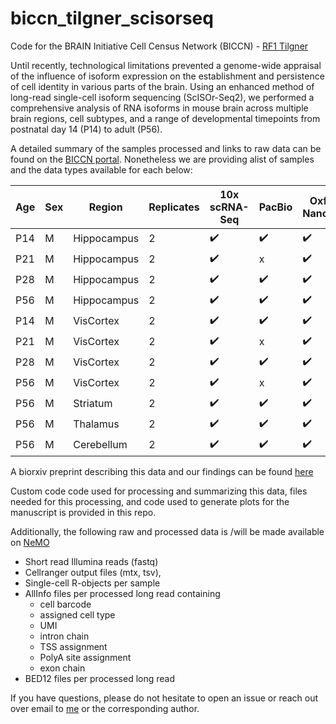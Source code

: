 # biccn_tilgner_scisorseq

Code for the BRAIN Initiative Cell Census Network (BICCN) - [RF1 Tilgner](https://biccn.org/teams/rf1-tilgner)

Until recently, technological limitations prevented a genome-wide appraisal of the influence of isoform expression
on the establishment and persistence of cell identity in various parts of the brain. Using an enhanced method of
long-read single-cell isoform sequencing (ScISOr-Seq2), we performed a comprehensive analysis of RNA isoforms in
mouse brain across multiple brain regions, cell subtypes, and a range of developmental timepoints from postnatal
day 14 (P14) to adult (P56).

A detailed summary of the samples processed and links to raw data can be found on the [BICCN portal](https://knowledge.brain-map.org/data/Z0GBA7V12N4J4NNSUHA/summary).
Nonetheless we are providing alist of samples and the data types available for each below:

| Age | Sex | Region | Replicates | 10x scRNA-Seq | PacBio | Oxford Nanopore |
| --- | --- | ------ | ---------- | ---------- | ------- | -------- |
| P14 | M | Hippocampus | 2 | :heavy_check_mark: | :heavy_check_mark: | :heavy_check_mark: |
| P21 | M | Hippocampus | 2 | :heavy_check_mark: | x | :heavy_check_mark: |
| P28 | M | Hippocampus | 2 | :heavy_check_mark: | :heavy_check_mark: | :heavy_check_mark: |
| P56 | M | Hippocampus | 2 | :heavy_check_mark: | :heavy_check_mark: | :heavy_check_mark: |
| P14 | M | VisCortex | 2 | :heavy_check_mark: | :heavy_check_mark: | :heavy_check_mark: |
| P21 | M | VisCortex | 2 | :heavy_check_mark: | x | :heavy_check_mark: |
| P28 | M | VisCortex | 2 | :heavy_check_mark: | :heavy_check_mark: | :heavy_check_mark: |
| P56 | M | VisCortex | 2 | :heavy_check_mark: | x | :heavy_check_mark: |
| P56 | M | Striatum | 2 | :heavy_check_mark: | :heavy_check_mark: | :heavy_check_mark: |
| P56 | M | Thalamus | 2 | :heavy_check_mark: | :heavy_check_mark: | :heavy_check_mark: |
| P56 | M | Cerebellum | 2 | :heavy_check_mark: | :heavy_check_mark: | :heavy_check_mark: |


A biorxiv preprint describing this data and our findings can be found [here](https://www.biorxiv.org/content/10.1101/2023.04.02.535281v1)

Custom code code used for processing and summarizing this data, files needed for this processing,
and code used to generate plots for the manuscript is provided in this repo.

Additionally, the following raw and processed data is /will be made available on [NeMO](https://nemoarchive.org/)
- Short read Illumina reads (fastq)
- Cellranger output files (mtx, tsv),
- Single-cell R-objects per sample
- AllInfo files per processed long read containing
  - cell barcode
  - assigned cell type
  - UMI
  - intron chain
  - TSS assignment
  - PolyA site assignment
  - exon chain
- BED12 files per processed long read

If you have questions, please do not hesitate to open an issue or reach out over email to [me](mailto:ajoglekar@nygenome.org)
or the corresponding author.
